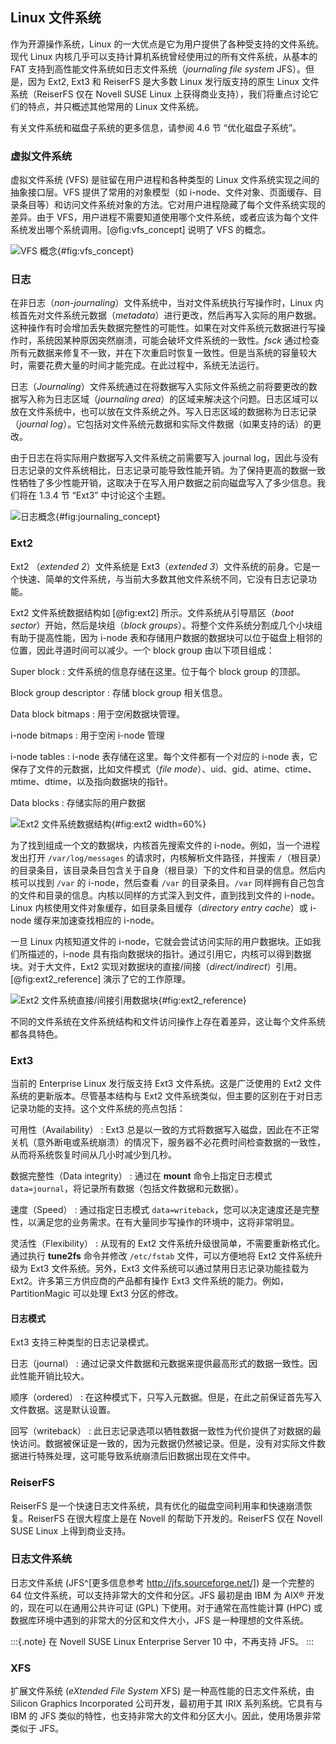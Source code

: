 ## Linux 文件系统
作为开源操作系统，Linux 的一大优点是它为用户提供了各种受支持的文件系统。现代 Linux 内核几乎可以支持计算机系统曾经使用过的所有文件系统，从基本的 FAT 支持到高性能文件系统如日志文件系统（_journaling file system_  JFS）。但是，因为 Ext2, Ext3 和 ReiserFS 是大多数 Linux 发行版支持的原生 Linux 文件系统（ReiserFS 仅在 Novell SUSE Linux 上获得商业支持），我们将重点讨论它们的特点，并只概述其他常用的 Linux 文件系统。

有关文件系统和磁盘子系统的更多信息，请参阅 4.6 节 “优化磁盘子系统”。

### 虚拟文件系统
虚拟文件系统 (VFS) 是驻留在用户进程和各种类型的 Linux 文件系统实现之间的抽象接口层。VFS 提供了常用的对象模型（如 i-node、文件对象、页面缓存、目录条目等）和访问文件系统对象的方法。它对用户进程隐藏了每个文件系统实现的差异。由于 VFS，用户进程不需要知道使用哪个文件系统，或者应该为每个文件系统发出哪个系统调用。[@fig:vfs_concept] 说明了 VFS 的概念。

![VFS 概念](images/vfs_concept.jpg){#fig:vfs_concept}

### 日志
在非日志（_non-journaling_）文件系统中，当对文件系统执行写操作时，Linux 内核首先对文件系统元数据（_metadata_）进行更改，然后再写入实际的用户数据。这种操作有时会增加丢失数据完整性的可能性。如果在对文件系统元数据进行写操作时，系统因某种原因突然崩溃，可能会破坏文件系统的一致性。_fsck_ 通过检查所有元数据来修复不一致，并在下次重启时恢复一致性。但是当系统的容量较大时，需要花费大量的时间才能完成。在此过程中，系统无法运行。

日志（_Journaling_）文件系统通过在将数据写入实际文件系统之前将要更改的数据写入称为日志区域（_journaling area_）的区域来解决这个问题。日志区域可以放在文件系统中，也可以放在文件系统之外。写入日志区域的数据称为日志记录（_journal log_）。它包括对文件系统元数据和实际文件数据（如果支持的话）的更改。

由于日志在将实际用户数据写入文件系统之前需要写入 journal log，因此与没有日志记录的文件系统相比，日志记录可能导致性能开销。为了保持更高的数据一致性牺牲了多少性能开销，这取决于在写入用户数据之前向磁盘写入了多少信息。我们将在 1.3.4 节 “Ext3” 中讨论这个主题。

![日志概念](images/journaling_concept.jpg){#fig:journaling_concept}

### Ext2
Ext2 （_extended 2_）文件系统是 Ext3（_extended 3_）文件系统的前身。它是一个快速、简单的文件系统，与当前大多数其他文件系统不同，它没有日志记录功能。

Ext2 文件系统数据结构如 [@fig:ext2] 所示。文件系统从引导扇区（_boot sector_）开始，然后是块组（_block groups_）。将整个文件系统分割成几个小块组有助于提高性能，因为 i-node 表和存储用户数据的数据块可以位于磁盘上相邻的位置，因此寻道时间可以减少。一个 block group 由以下项目组成：

Super block
:    文件系统的信息存储在这里。位于每个 block group 的顶部。

Block group descriptor
:    存储 block group 相关信息。

Data block bitmaps
:    用于空闲数据块管理。

i-node bitmaps
:    用于空闲 i-node 管理

i-node tables
:    i-node 表存储在这里。每个文件都有一个对应的 i-node 表，它保存了文件的元数据，比如文件模式（_file mode_）、uid、gid、atime、ctime、mtime、dtime，以及指向数据块的指针。

Data blocks
:    存储实际的用户数据

![Ext2 文件系统数据结构](images/ext2.jpg){#fig:ext2 width=60%}

为了找到组成一个文的数据块，内核首先搜索文件的 i-node。例如，当一个进程发出打开 `/var/log/messages` 的请求时，内核解析文件路径，并搜索 `/`（根目录）的目录条目，该目录条目包含关于自身（根目录）下的文件和目录的信息。然后内核可以找到 `/var` 的 i-node，然后查看 `/var` 的目录条目。`/var` 同样拥有自己包含的文件和目录的信息。内核以同样的方式深入到文件，直到找到文件的 i-node。Linux 内核使用文件对象缓存，如目录条目缓存（_directory entry cache_）或 i-node 缓存来加速查找相应的 i-node。

一旦 Linux 内核知道文件的 i-node，它就会尝试访问实际的用户数据块。正如我们所描述的，i-node 具有指向数据块的指针。通过引用它，内核可以得到数据块。对于大文件，Ext2 实现对数据块的直接/间接（_direct/indirect_）引用。[@fig:ext2_reference] 演示了它的工作原理。

![Ext2 文件系统直接/间接引用数据块](images/ext2_reference.jpg){#fig:ext2_reference}

不同的文件系统在文件系统结构和文件访问操作上存在着差异，这让每个文件系统都各具特色。

### Ext3
当前的 Enterprise Linux 发行版支持 Ext3 文件系统。这是广泛使用的 Ext2 文件系统的更新版本。尽管基本结构与 Ext2 文件系统类似，但主要的区别在于对日志记录功能的支持。这个文件系统的亮点包括：

可用性（Availability）
:    Ext3 总是以一致的方式将数据写入磁盘，因此在不正常关机（意外断电或系统崩溃）的情况下，服务器不必花费时间检查数据的一致性，从而将系统恢复时间从几小时减少到几秒。

数据完整性（Data integrity）
:    通过在 **mount** 命令上指定日志模式 `data=journal`，将记录所有数据（包括文件数据和元数据）。

速度（Speed）
:    通过指定日志模式 `data=writeback`，您可以决定速度还是完整性，以满足您的业务需求。在有大量同步写操作的环境中，这将非常明显。

灵活性（Flexibility）
:    从现有的 Ext2 文件系统升级很简单，不需要重新格式化。通过执行 **tune2fs** 命令并修改 `/etc/fstab` 文件，可以方便地将 Ext2 文件系统升级为 Ext3 文件系统。另外，Ext3 文件系统可以通过禁用日志记录功能挂载为 Ext2。许多第三方供应商的产品都有操作 Ext3 文件系统的能力。例如，PartitionMagic 可以处理 Ext3 分区的修改。

#### 日志模式
Ext3 支持三种类型的日志记录模式。

日志（journal）
:    通过记录文件数据和元数据来提供最高形式的数据一致性。因此性能开销比较大。

顺序（ordered）
:    在这种模式下，只写入元数据。但是，在此之前保证首先写入文件数据。这是默认设置。

回写（writeback）
:    此日志记录选项以牺牲数据一致性为代价提供了对数据的最快访问。数据被保证是一致的，因为元数据仍然被记录。但是，没有对实际文件数据进行特殊处理，这可能导致系统崩溃后旧数据出现在文件中。

### ReiserFS
ReiserFS 是一个快速日志文件系统，具有优化的磁盘空间利用率和快速崩溃恢复。ReiserFS 在很大程度上是在 Novell 的帮助下开发的。ReiserFS 仅在 Novell SUSE Linux 上得到商业支持。

### 日志文件系统
日志文件系统 (JFS^[更多信息参考 http://jfs.sourceforge.net/]) 是一个完整的 64 位文件系统，可以支持非常大的文件和分区。JFS 最初是由 IBM 为 AIX® 开发的，现在可以在通用公共许可证 (GPL) 下使用。对于通常在高性能计算 (HPC) 或数据库环境中遇到的非常大的分区和文件大小，JFS 是一种理想的文件系统。

:::{.note}
在 Novell SUSE Linux Enterprise Server 10 中，不再支持 JFS。
:::

### XFS
扩展文件系统 (_eXtended File System_  XFS) 是一种高性能的日志文件系统，由 Silicon Graphics Incorporated 公司开发，最初用于其 IRIX 系列系统。它具有与 IBM 的 JFS 类似的特性，也支持非常大的文件和分区大小。因此，使用场景非常类似于 JFS。